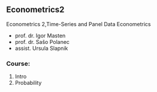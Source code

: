 ## Econometrics2
Econometrics 2,Time-Series and Panel Data Econometrics

- prof. dr. Igor Masten
- prof. dr. Sašo Polanec
- assist. Ursula Slapnik


### Course:
1. Intro
2. Probability
